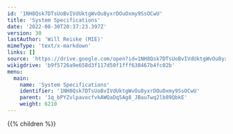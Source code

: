 ```yaml
---
id: '1NH8Qsk7DTsUoBvIVdUktgWvOu8yxrDOuOxmy9SsOCwU'
title: 'System Specifications'
date: '2022-08-30T20:37:23.397Z'
version: 30
lastAuthor: 'Will Reiske (MIE)'
mimeType: 'text/x-markdown'
links: []
source: 'https://drive.google.com/open?id=1NH8Qsk7DTsUoBvIVdUktgWvOu8yxrDOuOxmy9SsOCwU'
wikigdrive: 'b9f5726a9e658d3f117d50f1fff638467b4fc02b'
menu:
  main:
    name: 'System Specifications'
    identifier: '1NH8Qsk7DTsUoBvIVdUktgWvOu8yxrDOuOxmy9SsOCwU'
    parent: '1q_bPYZvlpavocfvkAWQaDq5Ag8_JBauTwq2lb89QbkE'
    weight: 6210
---
```

{{% children %}}
